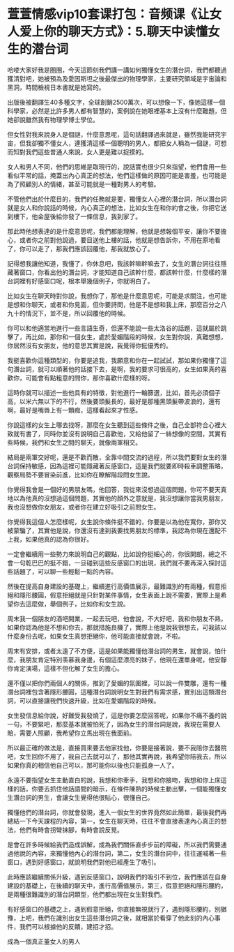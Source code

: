 # 萱萱情感vip10套课打包：音频课《让女人爱上你的聊天方式》：5.聊天中读懂女生的潜台词

哈喽大家好我是圈圈，今天這節刻我們講一講如何獨懂女生的潛台詞，我們都聽過獲清對吧，她被預為及愛因斯坦之後最傑出的物理學家，主要研究領域是宇宙論和黑洞，時間檢視日本書就是她寫的。

出版後被翻譯生40多種文字，全球創銷2500萬次，可以想像一下，像她這樣一個科學家，必然是比許多男人都有智慧的，案例說在她眼裡基本上沒有什麼難題，但她卻說雖然我有物理學博士學位。

但女性對我來說身人是個謎，什麼意思呢，這句話翻譯過來就是，雖然我能研究宇宙，但我卻獨不懂女人，連獲清這樣一個聰明的男人，都把女人稱為一個謎，可想而知對我們這些普通人來說，女人更是難以捉摸的。

女人和男人不同，他們的思維是取現行的，說話實也很少只來指望，他們會用一些看似平常的話，掩蓋出內心真正的想法，他們這樣做的原因可能是害羞，也可能是為了照顧別人的情緒，甚至可能就是一種對男人的考驗。

不管他們出於什麼目的，我們的任務就是要，獨懂女人心裡的潛台詞，所以潛台詞就是女人和你說話的時候，內心真正的想法，比如女生在和你約會之後，你把它送到樓下，他金屋後給你發了一條信息，我到家了。

那此時他想表達的是什麼意思呢，我們都能理解，他就是想報個平安，讓你不要擔心，或者你之前對他說過，要目送他上樓的話，他就是想告訴你，不用在原地看了，你可以走了，那我們應該回覆他，那我就放心了。

記得想我讓他知道，我懂了，你休息吧，我該幹嘛幹嘛去了，女生的潛台詞往往隱藏著窗口，你看出他的潛台詞，才能知道自己該幹什麼，都該幹什麼，什麼樣的潛台詞裡有好感窗口呢，根本舉幾個例子，你就明白了。

比如女生在聊天時對你說，我想你了，那他是什麼意思呢，可能是求關注，也可能是想和你聊天，或者和你見面，但你要詩問，他是不是想和我上床，那麼百分之八九十的情況下，並不是，所以回覆他的時候。

你可以和他適當地進行一些言語生奇，但還不能說一些太洛谷的話題，這就屬於跳擊了，再比如，那你和一個女生，處於愛媚階段的時候，女生對你說，真難想想，你居然沒有女朋友，他的意思其實是說，我覺得你挺優秀的。

我挺喜歡你這種類型的，你要是追我，我願意和你在一起試試，那如果你獨懂了這句潛台詞，就可以順著他的話接下去，是啊，我的要求可很高的，女生如果真的喜歡你，可能會有點粗意的問你，那你喜歡什麼樣的呀。

這時你就可以描述一些他具有的特徵，對他進行一輪篩選，比如，首先必須個子高，以米六無以下的不行，然後要頭髮長的，最好是那種黑頭髮帶波浪的，還有啊，最好是嘴唇上有一顆痴，這樣看起來才性感。

你說這樣的女生上哪去找呀，那麼在女生聽到這些條件之後，自己全部符合心裡大致就有書了，同時你並沒有說明自己喜歡他，又給他留了一絲想像的空間，其實有些時候，我們和女生之間的聊天，就像兩軍相交。

結局是兩軍交好呢，還是不歡而散，全靠中間交流的過程，所以我們要對女生的潛台詞保持敏感，因為這裡可能隱藏著反感窗口，這是我們就要即時殺車調整策略，觀察局勢不要冒染前進，比如你在瞭解階段問女生說。

你覺得我會是一個好的男朋友嗎，他回答，我從來沒想過這個問題，你可不要天真地以為他真的沒想過這個問題，其實他的顏外之意就是，我沒想讓你當我男朋友，我也沒想做你女朋友，或者你在建立好吸引之前問女生。

你覺得我這個人怎麼樣呢，女生說你條件挺不錯的，你要是以為他在寬你，那你又被蒙騙了，其實他是說，你還沒有達到我要找男朋友的標準，我認為你現在還配不上我，如果他真的認為你很好。

一定會繼續用一些勢力來說明自己的觀點，比如說你挺細心的，你很開朗，總之不會一句乾巴巴的挺不錯，一旦碰到這些反感窗口的出現，我們就不要再深入探討這些話題了，可以聊一些輕鬆一點的內容。

然後在提高自身建設的基礎上，繼續進行高價值展示，最難識別的有兩種，假意拒絕和隱形腰圓，假意拒絕就是只針對某件事情，女生表面上說不需要，實際上是希望你去這麼做，舉個例子，比如你和女生說。

周末我一個朋友的酒吧開業，一起去玩吧，他會說，不大好吧，我和你朋友不熟，如果你認為他是不想和你去，那就措施良機了，實際上他是說我很想去，可我該以什麼身份去呢，如果女生真想拒絕你，他可能直接就會說，不啦。

周末有安排，或者太遠了不方便，這是如果能獨懂他潛台詞的男生，就會說，怕什麼，我朋友肯定特別羡慕我身邊，有個這麼漂亮的妹子，他現在還單身呢，他安靜你肯定演場，這樣不但化解了女生的擔心。

還不僅以把你們兩個人的關係，推到了愛媚的氛圍裡，可以說一件雙雕，還有一種潛台詞裡包含著隱形腰圓，這種潛台詞說明女生對我們有需求感，實別出這類潛台詞，可以直接讓我們快速升級，比如在愛媚階段的時候。

女生發信息給你說，好難受我發燒了，這是你要怎麼回答呢，如果你不痛不養的說一句，不要緊吧，那麼基本就被怕死了，因為女生的潛台詞是說，我現在需要人賠，需要人照顧，我希望你立馬出現在我面前。

所以最正確的做法是，直接買來要去他家找他，你要是接著說，要不我陪你去醫院吧，女生回你不用了，我自己去就可以了，那他其實再說，我希望你陪我去，所以如果你真的相信他自己可以，那可能你以後也只能孤身一人了。

永遠不要指望女生主動直白的說，我想和你牽手，我想和你接吻，我想和你上床這樣的話，你要去抓住他話語間的暗示，在條件陳熟的時候主動出擊，一個能獨懂女生潛台詞的男生，會讓女生覺得他很貼心，很懂自己。

獨懂他們的潛台詞，你就會發現，進入一個女生的世界竟然如此簡單，最後我們再總結一下今天課程的內容，第一，女生在聊天時，往往不會直接表達內心真正的想法，他們有時會拐彎抹腳，有時會說反晃。

是會在許多時候給我們造成誤解，成為我們關係直步步前的障礙，所以我們需要通過他說的內容，來獨懂他內心的潛台詞，第二，女生的潛台詞中，往往運喊著一些窗口，遇到好感窗口，就說明我們對他已經產生了吸引。

此時應該繼續關係升級，遇到反感窗口，說明我們的吸引不到位，我們應該在自身建設的基礎上，在後續的聊天中，進行高價值展示，第三，假意拒絕和隱形腰約，是兩種很難識別的潛台詞類型，他們都出現在女生對我們。

有好感窗口的基礎之上，遇到假意拒絕，你直接無視就行了，遇到隱形腰約，別猶豫，上吧，我們在識別出女生這些潛台詞之後，就相當於看穿了他此刻的內心事件，我們可以根據他的反饋，建招才招。

成為一個真正董女人的男人